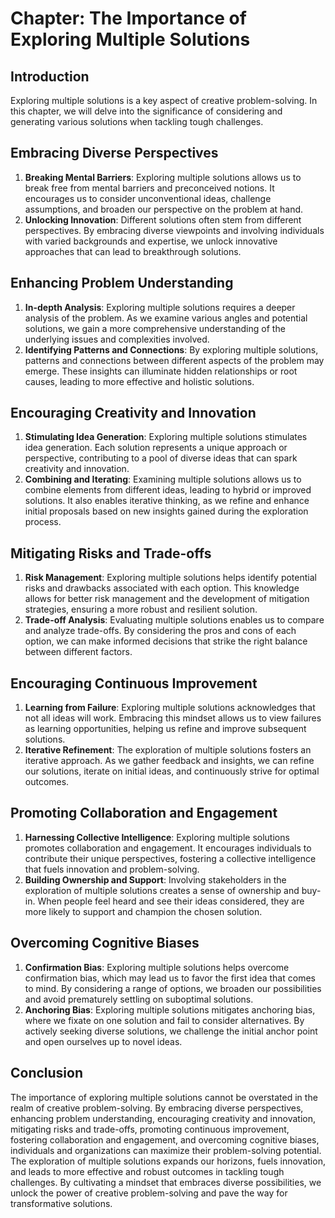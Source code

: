 Chapter: The Importance of Exploring Multiple Solutions
=======================================================

Introduction
------------

Exploring multiple solutions is a key aspect of creative problem-solving. In this chapter, we will delve into the significance of considering and generating various solutions when tackling tough challenges.

Embracing Diverse Perspectives
------------------------------

1. **Breaking Mental Barriers**: Exploring multiple solutions allows us to break free from mental barriers and preconceived notions. It encourages us to consider unconventional ideas, challenge assumptions, and broaden our perspective on the problem at hand.
2. **Unlocking Innovation**: Different solutions often stem from different perspectives. By embracing diverse viewpoints and involving individuals with varied backgrounds and expertise, we unlock innovative approaches that can lead to breakthrough solutions.

Enhancing Problem Understanding
-------------------------------

1. **In-depth Analysis**: Exploring multiple solutions requires a deeper analysis of the problem. As we examine various angles and potential solutions, we gain a more comprehensive understanding of the underlying issues and complexities involved.
2. **Identifying Patterns and Connections**: By exploring multiple solutions, patterns and connections between different aspects of the problem may emerge. These insights can illuminate hidden relationships or root causes, leading to more effective and holistic solutions.

Encouraging Creativity and Innovation
-------------------------------------

1. **Stimulating Idea Generation**: Exploring multiple solutions stimulates idea generation. Each solution represents a unique approach or perspective, contributing to a pool of diverse ideas that can spark creativity and innovation.
2. **Combining and Iterating**: Examining multiple solutions allows us to combine elements from different ideas, leading to hybrid or improved solutions. It also enables iterative thinking, as we refine and enhance initial proposals based on new insights gained during the exploration process.

Mitigating Risks and Trade-offs
-------------------------------

1. **Risk Management**: Exploring multiple solutions helps identify potential risks and drawbacks associated with each option. This knowledge allows for better risk management and the development of mitigation strategies, ensuring a more robust and resilient solution.
2. **Trade-off Analysis**: Evaluating multiple solutions enables us to compare and analyze trade-offs. By considering the pros and cons of each option, we can make informed decisions that strike the right balance between different factors.

Encouraging Continuous Improvement
----------------------------------

1. **Learning from Failure**: Exploring multiple solutions acknowledges that not all ideas will work. Embracing this mindset allows us to view failures as learning opportunities, helping us refine and improve subsequent solutions.
2. **Iterative Refinement**: The exploration of multiple solutions fosters an iterative approach. As we gather feedback and insights, we can refine our solutions, iterate on initial ideas, and continuously strive for optimal outcomes.

Promoting Collaboration and Engagement
--------------------------------------

1. **Harnessing Collective Intelligence**: Exploring multiple solutions promotes collaboration and engagement. It encourages individuals to contribute their unique perspectives, fostering a collective intelligence that fuels innovation and problem-solving.
2. **Building Ownership and Support**: Involving stakeholders in the exploration of multiple solutions creates a sense of ownership and buy-in. When people feel heard and see their ideas considered, they are more likely to support and champion the chosen solution.

Overcoming Cognitive Biases
---------------------------

1. **Confirmation Bias**: Exploring multiple solutions helps overcome confirmation bias, which may lead us to favor the first idea that comes to mind. By considering a range of options, we broaden our possibilities and avoid prematurely settling on suboptimal solutions.
2. **Anchoring Bias**: Exploring multiple solutions mitigates anchoring bias, where we fixate on one solution and fail to consider alternatives. By actively seeking diverse solutions, we challenge the initial anchor point and open ourselves up to novel ideas.

Conclusion
----------

The importance of exploring multiple solutions cannot be overstated in the realm of creative problem-solving. By embracing diverse perspectives, enhancing problem understanding, encouraging creativity and innovation, mitigating risks and trade-offs, promoting continuous improvement, fostering collaboration and engagement, and overcoming cognitive biases, individuals and organizations can maximize their problem-solving potential. The exploration of multiple solutions expands our horizons, fuels innovation, and leads to more effective and robust outcomes in tackling tough challenges. By cultivating a mindset that embraces diverse possibilities, we unlock the power of creative problem-solving and pave the way for transformative solutions.
